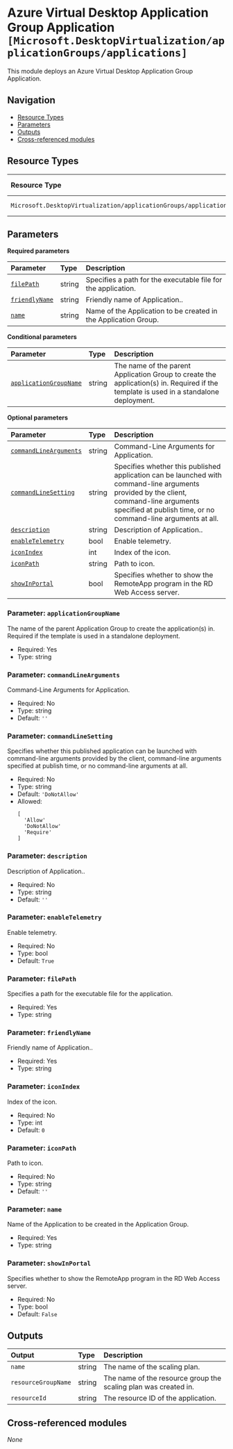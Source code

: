 # Azure Virtual Desktop Application Group Application `[Microsoft.DesktopVirtualization/applicationGroups/applications]`

This module deploys an Azure Virtual Desktop Application Group Application.

## Navigation

- [Resource Types](#Resource-Types)
- [Parameters](#Parameters)
- [Outputs](#Outputs)
- [Cross-referenced modules](#Cross-referenced-modules)

## Resource Types

| Resource Type | API Version |
| :-- | :-- |
| `Microsoft.DesktopVirtualization/applicationGroups/applications` | [2023-09-05](https://learn.microsoft.com/en-us/azure/templates/Microsoft.DesktopVirtualization/applicationGroups/applications) |

## Parameters

**Required parameters**

| Parameter | Type | Description |
| :-- | :-- | :-- |
| [`filePath`](#parameter-filepath) | string | Specifies a path for the executable file for the application. |
| [`friendlyName`](#parameter-friendlyname) | string | Friendly name of Application.. |
| [`name`](#parameter-name) | string | Name of the Application to be created in the Application Group. |

**Conditional parameters**

| Parameter | Type | Description |
| :-- | :-- | :-- |
| [`applicationGroupName`](#parameter-applicationgroupname) | string | The name of the parent Application Group to create the application(s) in. Required if the template is used in a standalone deployment. |

**Optional parameters**

| Parameter | Type | Description |
| :-- | :-- | :-- |
| [`commandLineArguments`](#parameter-commandlinearguments) | string | Command-Line Arguments for Application. |
| [`commandLineSetting`](#parameter-commandlinesetting) | string | Specifies whether this published application can be launched with command-line arguments provided by the client, command-line arguments specified at publish time, or no command-line arguments at all. |
| [`description`](#parameter-description) | string | Description of Application.. |
| [`enableTelemetry`](#parameter-enabletelemetry) | bool | Enable telemetry. |
| [`iconIndex`](#parameter-iconindex) | int | Index of the icon. |
| [`iconPath`](#parameter-iconpath) | string | Path to icon. |
| [`showInPortal`](#parameter-showinportal) | bool | Specifies whether to show the RemoteApp program in the RD Web Access server. |

### Parameter: `applicationGroupName`

The name of the parent Application Group to create the application(s) in. Required if the template is used in a standalone deployment.
- Required: Yes
- Type: string

### Parameter: `commandLineArguments`

Command-Line Arguments for Application.
- Required: No
- Type: string
- Default: `''`

### Parameter: `commandLineSetting`

Specifies whether this published application can be launched with command-line arguments provided by the client, command-line arguments specified at publish time, or no command-line arguments at all.
- Required: No
- Type: string
- Default: `'DoNotAllow'`
- Allowed:
  ```Bicep
  [
    'Allow'
    'DoNotAllow'
    'Require'
  ]
  ```

### Parameter: `description`

Description of Application..
- Required: No
- Type: string
- Default: `''`

### Parameter: `enableTelemetry`

Enable telemetry.
- Required: No
- Type: bool
- Default: `True`

### Parameter: `filePath`

Specifies a path for the executable file for the application.
- Required: Yes
- Type: string

### Parameter: `friendlyName`

Friendly name of Application..
- Required: Yes
- Type: string

### Parameter: `iconIndex`

Index of the icon.
- Required: No
- Type: int
- Default: `0`

### Parameter: `iconPath`

Path to icon.
- Required: No
- Type: string
- Default: `''`

### Parameter: `name`

Name of the Application to be created in the Application Group.
- Required: Yes
- Type: string

### Parameter: `showInPortal`

Specifies whether to show the RemoteApp program in the RD Web Access server.
- Required: No
- Type: bool
- Default: `False`


## Outputs

| Output | Type | Description |
| :-- | :-- | :-- |
| `name` | string | The name of the scaling plan. |
| `resourceGroupName` | string | The name of the resource group the scaling plan was created in. |
| `resourceId` | string | The resource ID of the application. |

## Cross-referenced modules

_None_
